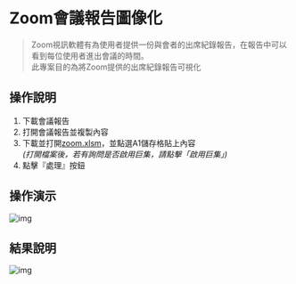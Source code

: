 # Zoom會議報告圖像化
> Zoom視訊軟體有為使用者提供一份與會者的出席紀錄報告，在報告中可以看到每位使用者進出會議的時間。  
此專案目的為將Zoom提供的出席紀錄報告可視化


## 操作說明
1. 下載會議報告
2. 打開會議報告並複製內容
3. 下載並打開[zoom.xlsm](https://github.com/JT-427/Zoom-Attendance-Record/blob/master/zoom.xlsm)，並點選A1儲存格貼上內容  
*(打開檔案後，若有詢問是否啟用巨集，請點擊「啟用巨集」)*
4. 點擊『處理』按鈕


## 操作演示
![img](https://github.com/JT-427/Zoom-Attendance-Record/blob/master/zoom_demo1.gif)

## 結果說明
![img](https://github.com/JT-427/Zoom-Attendance-Record/blob/master/d1.jpeg)
